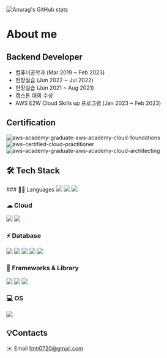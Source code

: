 ![Anurag's GitHub stats](https://github-readme-stats.vercel.app/api?username=huiji072&show_icons=true&theme=dark)

  
# About me
## Backend Developer
  - 컴퓨터공학과  (Mar 2019 ~ Feb 2023) <br>
  - 현장실습 (Jun 2022 ~ Jul 2022) <br>
  - 현장실습 (Jun 2021 ~ Aug 2021) <br>
  - 캡스톤 대회 수상 <br>
  - AWS E2W Cloud Skills up 프로그램 (Jan 2023 ~ Feb 2023) <br>

## Certification
![aws-academy-graduate-aws-academy-cloud-foundations](https://user-images.githubusercontent.com/76933597/217517635-8362ad92-7039-4ec3-80e3-3e2a33e2d9e6.png)
![aws-certified-cloud-practitioner](https://user-images.githubusercontent.com/76933597/217517658-9eacd3ad-b832-4a96-984c-2a61fbfa1534.png)
![aws-academy-graduate-aws-academy-cloud-architecting](https://user-images.githubusercontent.com/76933597/217517714-01e64fcd-04eb-4936-bd5e-a8bbdfeb23a1.png)

  
## 🛠️ Tech Stack
<div align="left">
### 👩‍💻 Languages
<img src="https://img.shields.io/badge/Java-007396?style=for-the-badge&logo=OpenJDK&logoColor=white"/>
<img src="https://img.shields.io/badge/Python-FFD43B?style=for-the-badge&logo=python&logoColor=blue" />
<img src="https://img.shields.io/badge/React-20232A?style=for-the-badge&logo=react&logoColor=61DAFB" />

### ☁ Cloud 
<img src="https://img.shields.io/badge/Docker-2CA5E0?style=for-the-badge&logo=docker&logoColor=white" />
<img src="https://img.shields.io/badge/kubernetes-326ce5.svg?&style=for-the-badge&logo=kubernetes&logoColor=white" />

### ⚡ Database
<img src="https://img.shields.io/badge/Elastic_Search-005571?style=for-the-badge&logo=elasticsearch&logoColor=white" />
<img src="https://img.shields.io/badge/MongoDB-4EA94B?style=for-the-badge&logo=mongodb&logoColor=white" />
<img src="https://img.shields.io/badge/MySQL-005C84?style=for-the-badge&logo=mysql&logoColor=white" />
<img src="https://img.shields.io/badge/rabbitmq-%23FF6600.svg?&style=for-the-badge&logo=rabbitmq&logoColor=white" />
<img src="https://img.shields.io/badge/redis-%23DD0031.svg?&style=for-the-badge&logo=redis&logoColor=white" />

### 🚀 Frameworks & Library 
<img src="https://img.shields.io/badge/fastapi-109989?style=for-the-badge&logo=FASTAPI&logoColor=white" />
<img src="https://img.shields.io/badge/gradle-02303A?style=for-the-badge&logo=gradle&logoColor=white" />
<img src="https://img.shields.io/badge/Spring_Boot-F2F4F9?style=for-the-badge&logo=spring-boot" />

### 💻 OS 
<img src="https://img.shields.io/badge/Ubuntu-E95420?style=for-the-badge&logo=ubuntu&logoColor=white" />



## 💡Contacts
✉️ Email <a href="mailto:khm970514@gmail.com">fmti0720@gmail.com</a>
  

</div>

  


